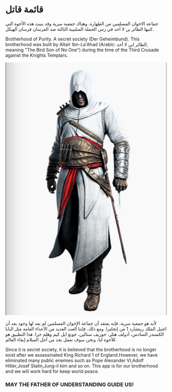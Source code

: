 
<h1>قائمة قاتل</h1>


جماعة الاخوان المسلمين من الطهارة. وهناك جمعية سرية
وقد بنيت هذه الأخوة التي كتبها الطائر بن لا أحد في زمن الحملة الصليبية الثالثة ضد الفرسان فرسان الهيكل.

Brotherhood of Purity. A secret society (Der Geheimbund). This brotherhood was built by Altaïr Ibn-La'Ahad (Arabic: الطائر ابن لا أحد‎, meaning "The Bird Son of No One") during the time of the Third Crusade against the Knights Templars.

![alt text](/public/images/altair.png "الطائر ابن لا أحد‎")

لأنه هو جمعية سرية، فإنه يعتقد أن جماعة الإخوان المسلمين لم يعد لها وجود بعد أن اغتيل الملك ريتشارد 1 من إنجلترا. ومع ذلك، فإننا ألغت العديد من الأعداء العامة مثل البابا الكسندر السادس، أدولف هتلر، جوزيف ستالين، جونغ ايل كيم وهلم جرا. هذا التطبيق هو للأخوة لنا، ونحن سوف نعمل بجد من أجل السلام إبقاء العالم.

Since it is secret society, it is believed that the brotherhood is no longer exist after we assassinated King Richard 1 of England.However, we have eliminated many public enemies such as  Pope Alexander VI,Adolf Hitler,Josef Stalin,Jung-il kim and so on. This app is for our brotherhood and we will work hard for keep world peace.

<h3>MAY THE FATHER OF UNDERSTANDING GUIDE US!</h3>

